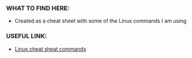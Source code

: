 ### **WHAT TO FIND HERE:**
* Created as a cheat sheet with some of the Linux commands I am using 


### **USEFUL LINK:** 
* [Linux cheat sheat commands](https://www.guru99.com/linux-commands-cheat-sheet.html)

